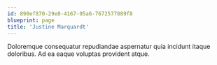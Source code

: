 ```yaml
---
id: 890ef870-29e8-4167-95a6-7672577889f8
blueprint: page
title: 'Justine Marquardt'
---
```

Doloremque consequatur repudiandae aspernatur quia incidunt itaque doloribus. Ad ea eaque voluptas provident atque.